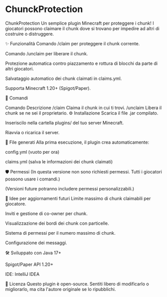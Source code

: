 # ChunckProtection

ChunkProtection
Un semplice plugin Minecraft per proteggere i chunk!
I giocatori possono claimare il chunk dove si trovano per impedire ad altri di costruire o distruggere.

✨ Funzionalità
Comando /claim per proteggere il chunk corrente.

Comando /unclaim per liberare il chunk.

Protezione automatica contro piazzamento e rottura di blocchi da parte di altri giocatori.

Salvataggio automatico dei chunk claimati in claims.yml.

Supporta Minecraft 1.20+ (Spigot/Paper).

📜 Comandi

Comando	Descrizione
/claim	Claima il chunk in cui ti trovi.
/unclaim	Libera il chunk se ne sei il proprietario.
⚙️ Installazione
Scarica il file .jar compilato.

Inseriscilo nella cartella plugins/ del tuo server Minecraft.

Riavvia o ricarica il server.

📂 File generati
Alla prima esecuzione, il plugin crea automaticamente:

config.yml (vuoto per ora)

claims.yml (salva le informazioni dei chunk claimati)

🛡️ Permessi
(In questa versione non sono richiesti permessi. Tutti i giocatori possono usare i comandi.)

(Versioni future potranno includere permessi personalizzabili.)

🚀 Idee per aggiornamenti futuri
Limite massimo di chunk claimabili per giocatore.

Inviti e gestione di co-owner per chunk.

Visualizzazione dei bordi dei chunk con particelle.

Sistema di permessi per il numero massimo di chunk.

Configurazione dei messaggi.

🛠️ Sviluppato con
Java 17+

Spigot/Paper API 1.20+

IDE: IntelliJ IDEA

📖 Licenza
Questo plugin è open-source.
Sentiti libero di modificarlo o migliorarlo, ma cita l'autore originale se lo ripubblichi.
